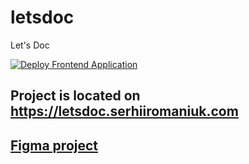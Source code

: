 # letsdoc
Let's Doc

[![Deploy Frontend Application](https://github.com/serhiiromaniuk/letsdoc/actions/workflows/deploy-frontend.yml/badge.svg)](https://github.com/serhiiromaniuk/letsdoc/actions/workflows/deploy-frontend.yml)

## Project is located on https://letsdoc.serhiiromaniuk.com 

## [Figma project](https://www.figma.com/file/az8Ht0g46LCvPbmH4WTN8C/proj_LETSDOC?node-id=0%3A1)
